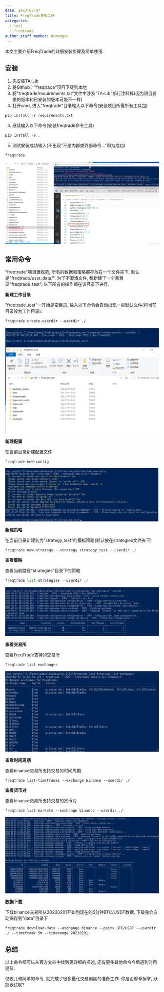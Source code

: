 ```yaml
---
date: 2023-02-07
title: FreqTrade准备工作
categories:
  - tool
  - freqtrade
author_staff_member: dumengru
---
```


本文主要介绍FreqTrade的详细安装步骤及简单使用.

## 安装

1. 先安装TA-Lib
2. 将Github上"freqtrade"项目下载到本地
3. 将"freqtrade/requirements.txt"文件中涉及"TA-Lib"那行注释掉(因为项目要求的版本和已安装的版本可能不一样)
3. 打开cmd, 进入"freqtrade"目录输入以下命令(安装项目所需所有工具包)
```python
pip install -r requirements.txt
```
4. 继续输入以下命令(安装freqtrade命令工具)
```python
pip install -e .
```
5. 测试安装成功输入(不出现"不是内部或外部命令..."即为成功)
```python
freqtrade
```
![](../images/202302070003.png)

## 常用命令

"freqtrade"项目很规范, 所有的数据和策略都存放在一个文件夹下, 默认是"freqtrade/user_data/", 为了不混淆文件, 我新建了一个空目录"freqtrade_test", 以下所有的操作都在该目录下进行.

**新建工作目录**

"freqtrade_test"一开始是空目录, 输入以下命令会自动出现一些默认文件(将当前目录设为工作目录):
```shell
freqtrade create-userdir --userdir ./
```
![](../images/202302070023.png)

**新建配置**

在当前目录新建配置文件
```shell
freqtrade new-config
```
![](../images/202302072044.png)

**新建策略**

在当前目录新建名为"strategy_test"的模板策略(默认放在strategies文件夹下)
```python
freqtrade new-strategy --strategy strategy_test --userdir ./
```

**查看策略**

查看当前路径"strategies"目录下的策略
```python
freqtrade list-strategies --userdir ./
```
![](../images/202302072053.png)

**查看交易所**

查看FreqTrade支持的交易所
```shell
freqtrade list-exchanges
```
![](../images/202302072055.png)

**查看时间周期**

查看binance交易所支持交易的时间周期

```shell
freqtrade list-timeframes --exchange binance --userdir ./
```

**查看货币对**

查看binance交易所支持交易的货币对

```shell
freqtrade list-markets --exchange binance --userdir ./
```

![](../images/202302072101.png)

**数据下载**

下载binance交易所从20230201开始到现在的5分钟BTC/USDT数据, 下载完会自动保存到"data"目录下

```shell
freqtrade download-data --exchange binance --pairs BTC/USDT --userdir ./ --timeframe 5m --timerange 20230201-
```

## 总结

以上命令都可以从官方文档中找到更详细的描述, 还有更多其他命令今后遇到时再提及.

仅仅几句简单的命令, 就完成了很多量化交易前期的准备工作. 你是否摩拳擦掌, 跃跃欲试呢?

